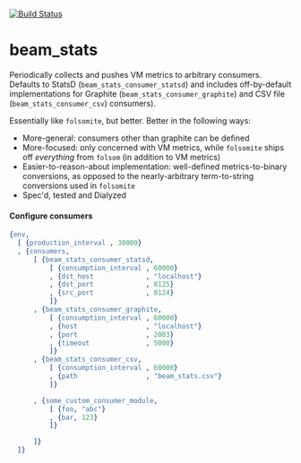 [![Build Status](https://travis-ci.org/ibnfirnas/beam_stats.svg?branch=master)](https://travis-ci.org/ibnfirnas/beam_stats)

beam_stats
==========

Periodically collects and pushes VM metrics to arbitrary consumers. Defaults to
StatsD (`beam_stats_consumer_statsd`) and includes off-by-default
implementations for Graphite (`beam_stats_consumer_graphite`) and CSV file
(`beam_stats_consumer_csv`) consumers).

Essentially like `folsomite`, but better. Better in the following ways:

- More-general: consumers other than graphite can be defined
- More-focused: only concerned with VM metrics, while `folsomite` ships off
  _everything_ from `folsom` (in addition to VM metrics)
- Easier-to-reason-about implementation: well-defined metrics-to-binary
  conversions, as opposed to the nearly-arbitrary term-to-string conversions
  used in `folsomite`
- Spec'd, tested and Dialyzed

#### Configure consumers

```erlang
{env,
  [ {production_interval , 30000}
  , {consumers,
      [ {beam_stats_consumer_statsd,
          [ {consumption_interval , 60000}
          , {dst_host             , "localhost"}
          , {dst_port             , 8125}
          , {src_port             , 8124}
          ]}
      , {beam_stats_consumer_graphite,
          [ {consumption_interval , 60000}
          , {host                 , "localhost"}
          , {port                 , 2003}
          , {timeout              , 5000}
          ]}
      , {beam_stats_consumer_csv,
          [ {consumption_interval , 60000}
          , {path                 , "beam_stats.csv"}
          ]}

      , {some_custom_consumer_module,
          [ {foo, "abc"}
          , {bar, 123}
          ]}

      ]}
  ]}
```

